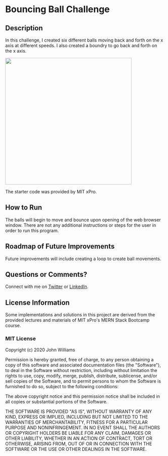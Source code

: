 # Bouncing Ball Challenge

## Description

In this challenge, I created six different balls moving back and forth on the x axis at different speeds. I also created a boundry to go back and forth on the x axis.

<img src="https://static1.squarespace.com/static/5b75fc7ea9e028d726dbaaa5/t/6243d05ba629d144dc4ad2ce/1648611419973/horizontal+balls+GitHub+Repo+Card+Template.png" width='400'/>

The starter code was provided by MIT xPro.

## How to Run

The balls will begin to move and bounce upon opening of the web browser window. There are not any additional instructions or steps for the user in order to run this program.

## Roadmap of Future Improvements

Future improvements will include creating a loop to create ball movements.

## Questions or Comments?

Connect with me on [Twitter](https://twitter.com/kristinedugan) or [LinkedIn](https://linkedin.com/in/kristinedugan).

## License Information

Some implementations and solutions in this project are derived from the provided lectures and materials of MIT xPro's MERN Stack Bootcamp course.

### MIT License

Copyright (c) 2020 John Williams

Permission is hereby granted, free of charge, to any person obtaining a copy of this software and associated documentation files (the "Software"), to deal in the Software without restriction, including without limitation the rights to use, copy, modify, merge, publish, distribute, sublicense, and/or sell copies of the Software, and to permit persons to whom the Software is furnished to do so, subject to the following conditions:

The above copyright notice and this permission notice shall be included in all copies or substantial portions of the Software.

THE SOFTWARE IS PROVIDED "AS IS", WITHOUT WARRANTY OF ANY KIND, EXPRESS OR IMPLIED, INCLUDING BUT NOT LIMITED TO THE WARRANTIES OF MERCHANTABILITY, FITNESS FOR A PARTICULAR PURPOSE AND NONINFRINGEMENT. IN NO EVENT SHALL THE AUTHORS OR COPYRIGHT HOLDERS BE LIABLE FOR ANY CLAIM, DAMAGES OR OTHER LIABILITY, WHETHER IN AN ACTION OF CONTRACT, TORT OR OTHERWISE, ARISING FROM, OUT OF OR IN CONNECTION WITH THE SOFTWARE OR THE USE OR OTHER DEALINGS IN THE SOFTWARE.
